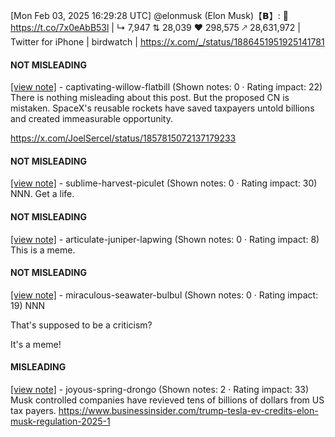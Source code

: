 [Mon Feb 03, 2025 16:29:28 UTC] @elonmusk (Elon Musk)【𝗕】: 🤨 https://t.co/7x0eAbB53l | ↳ 7,947 ⇅ 28,039 ♥ 298,575 🡕 28,631,972 | Twitter for iPhone | birdwatch | https://x.com/_/status/1886451951925141781

#### NOT MISLEADING

[[view note]](https://x.com/i/birdwatch/n/1886600883275784346) - captivating-willow-flatbill (Shown notes: 0 · Rating impact: 22)
There is nothing misleading about this post. But the proposed CN is mistaken. SpaceX's reusable rockets have saved taxpayers untold billions and created immeasurable opportunity.

https://x.com/JoelSercel/status/1857815072137179233

#### NOT MISLEADING

[[view note]](https://x.com/i/birdwatch/n/1886599329152168170) - sublime-harvest-piculet (Shown notes: 0 · Rating impact: 30)
NNN. Get a life.

#### NOT MISLEADING

[[view note]](https://x.com/i/birdwatch/n/1886538267392458896) - articulate-juniper-lapwing (Shown notes: 0 · Rating impact: 8)
This is a meme.

#### NOT MISLEADING

[[view note]](https://x.com/i/birdwatch/n/1886490787971563704) - miraculous-seawater-bulbul (Shown notes: 0 · Rating impact: 19)
NNN

That's supposed to be a criticism?

It's a meme!

#### MISLEADING

[[view note]](https://x.com/i/birdwatch/n/1886485480054947875) - joyous-spring-drongo (Shown notes: 2 · Rating impact: 33)
Musk controlled companies have revieved tens of billions of dollars from US tax payers. https://www.businessinsider.com/trump-tesla-ev-credits-elon-musk-regulation-2025-1
